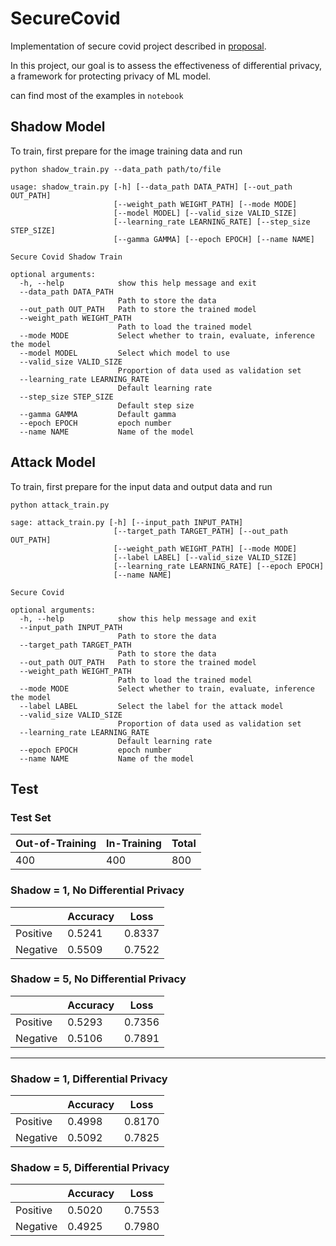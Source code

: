 # SecureCovid

Implementation of secure covid project described in <a href="https://drive.google.com/file/d/1Odv8z8mtWyKuNxhsem-cj6CA3QCb_QnS/view?usp=sharing">proposal</a>.

<p>In this project, our goal is to assess the effectiveness of differential privacy, a framework for protecting privacy of ML model.
</p>

can find most of the examples in <code>notebook</code>

## Shadow Model

To train, first prepare for the image training data and run

<code>python shadow_train.py --data_path path/to/file</code>

```
usage: shadow_train.py [-h] [--data_path DATA_PATH] [--out_path OUT_PATH]
                       [--weight_path WEIGHT_PATH] [--mode MODE]
                       [--model MODEL] [--valid_size VALID_SIZE]
                       [--learning_rate LEARNING_RATE] [--step_size STEP_SIZE]
                       [--gamma GAMMA] [--epoch EPOCH] [--name NAME]

Secure Covid Shadow Train

optional arguments:
  -h, --help            show this help message and exit
  --data_path DATA_PATH
                        Path to store the data
  --out_path OUT_PATH   Path to store the trained model
  --weight_path WEIGHT_PATH
                        Path to load the trained model
  --mode MODE           Select whether to train, evaluate, inference the model
  --model MODEL         Select which model to use
  --valid_size VALID_SIZE
                        Proportion of data used as validation set
  --learning_rate LEARNING_RATE
                        Default learning rate
  --step_size STEP_SIZE
                        Default step size
  --gamma GAMMA         Default gamma
  --epoch EPOCH         epoch number
  --name NAME           Name of the model
```



## Attack Model

To train, first prepare for the input data and output data and run

<code>python attack_train.py</code>

```
sage: attack_train.py [-h] [--input_path INPUT_PATH]
                       [--target_path TARGET_PATH] [--out_path OUT_PATH]
                       [--weight_path WEIGHT_PATH] [--mode MODE]
                       [--label LABEL] [--valid_size VALID_SIZE]
                       [--learning_rate LEARNING_RATE] [--epoch EPOCH]
                       [--name NAME]

Secure Covid

optional arguments:
  -h, --help            show this help message and exit
  --input_path INPUT_PATH
                        Path to store the data
  --target_path TARGET_PATH
                        Path to store the data
  --out_path OUT_PATH   Path to store the trained model
  --weight_path WEIGHT_PATH
                        Path to load the trained model
  --mode MODE           Select whether to train, evaluate, inference the model
  --label LABEL         Select the label for the attack model
  --valid_size VALID_SIZE
                        Proportion of data used as validation set
  --learning_rate LEARNING_RATE
                        Default learning rate
  --epoch EPOCH         epoch number
  --name NAME           Name of the model
```



## Test

### Test Set

| Out-of-Training | In-Training | Total |
| --------------- | ----------- | ----- |
| 400             | 400         | 800   |

### Shadow = 1, No Differential Privacy

|          | Accuracy | Loss   |
| -------- | -------- | ------ |
| Positive | 0.5241   | 0.8337 |
| Negative | 0.5509   | 0.7522 |



### Shadow = 5, No Differential Privacy

|          | Accuracy | Loss   |
| -------- | -------- | ------ |
| Positive | 0.5293   | 0.7356 |
| Negative | 0.5106   | 0.7891 |

---



### Shadow = 1, Differential Privacy

|          | Accuracy | Loss   |
| -------- | -------- | ------ |
| Positive | 0.4998   | 0.8170 |
| Negative | 0.5092   | 0.7825 |



### Shadow = 5, Differential Privacy

|          | Accuracy | Loss   |
| -------- | -------- | ------ |
| Positive | 0.5020   | 0.7553 |
| Negative | 0.4925   | 0.7980 |
